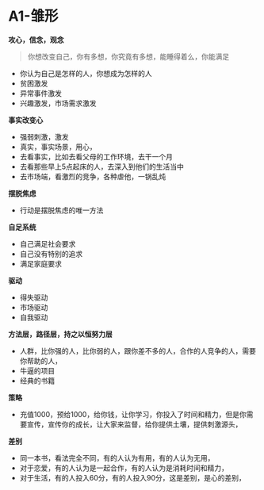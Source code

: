 # A1-雏形

**攻心，信念，观念**

> 你想改变自己，你有多想，你究竟有多想，能睡得着么，你能满足

* 你认为自己是怎样的人，你想成为怎样的人
* 贫困激发
* 异常事件激发
* 兴趣激发，市场需求激发

**事实改变心**

* 强弱刺激，激发
* 真实，事实场景，用心，
* 去看事实，比如去看父母的工作环境，去干一个月
* 去看那些早上5点起床的人，去深入到他们的生活当中
* 去市场端，看激烈的竞争，各种虐他，一锅乱炖

**摆脱焦虑**

* 行动是摆脱焦虑的唯一方法

**自足系统**

* 自己满足社会要求
* 自己没有特别的追求
* 满足家庭要求

**驱动**

* 得失驱动
* 市场驱动
* 自我驱动

**方法层，路径层，持之以恒努力层**

* 人群，比你强的人，比你弱的人，跟你差不多的人，合作的人竞争的人，需要你帮助的人，
* 牛逼的项目
* 经典的书籍

**策略**

* 充值1000，预给1000，给你钱，让你学习，你投入了时间和精力，但是你需要宣传，宣传你的成长，让大家来监督，给你提供土壤，提供刺激源头，

**差别**

* 同一本书，看法完全不同，有的人认为有用，有的人认为无用，
* 对于恋爱，有的人认为是一起合作，有的人认为是消耗时间和精力，
* 对于生活，有的人投入60分，有的人投入90分，这是差别，是心的差别，

